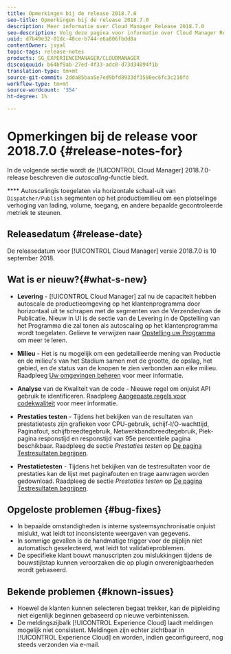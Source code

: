 ```yaml
---
title: Opmerkingen bij de release 2018.7.0
seo-title: Opmerkingen bij de release 2018.7.0
description: Meer informatie over Cloud Manager Release 2018.7.0
seo-description: Volg deze pagina voor informatie over Cloud Manager Release 2018.7.0.
uuid: d7b49e32-01dc-48ce-b744-e6a806fbdd8a
contentOwner: jsyal
topic-tags: release-notes
products: SG_EXPERIENCEMANAGER/CLOUDMANAGER
discoiquuid: b64bf9ab-27ed-4f33-adc8-d73d34094f1b
translation-type: tm+mt
source-git-commit: 2dda85baa5e7ed9bfd8933df3580ec6fc3c210fd
workflow-type: tm+mt
source-wordcount: '354'
ht-degree: 1%

---
```



# Opmerkingen bij de release voor 2018.7.0 {#release-notes-for}

In de volgende sectie wordt de [!UICONTROL Cloud Manager] 2018.7.0-release beschreven die *autoscaling*-functie biedt.

**** Autoscalingis toegelaten via horizontale schaal-uit van  `Dispatcher/Publish` segmenten op het productiemilieu om een plotselinge verhoging van lading, volume, toegang, en andere bepaalde gecontroleerde metriek te steunen.

## Releasedatum {#release-date}

De releasedatum voor [!UICONTROL Cloud Manager] versie 2018.7.0 is 10 september 2018.

## Wat is er nieuw?{#what-s-new}

* **Levering**  -  [!UICONTROL Cloud Manager] zal nu de capaciteit hebben autoscale de productieomgeving op het klantenprogramma door horizontaal uit te schrapen met de segmenten van de Verzender/van de Publicatie. Nieuw in UI is de sectie van de Levering in de Opstelling van het Programma die zal tonen als autoscaling op het klantenprogramma wordt toegelaten. Gelieve te verwijzen naar [Opstelling uw Programma](setting-up-program.md) om meer te leren.

* **Milieu**  - Het is nu mogelijk om een gedetailleerde mening van Productie en de milieu&#39;s van het Stadium samen met de grootte, de opslag, het gebied, en de status van de knopen te zien verbonden aan elke milieu. Raadpleeg [Uw omgevingen beheren](manage-your-environment.md) voor meer informatie.

* **Analyse**  van de Kwaliteit van de code - Nieuwe regel om onjuist API gebruik te identificeren. Raadpleeg [Aangepaste regels voor codekwaliteit](custom-code-quality-rules.md) voor meer informatie.

* **Prestaties testen**  - Tijdens het bekijken van de resultaten van prestatietests zijn grafieken voor CPU-gebruik, schijf-I/O-wachttijd, Paginafout, schijfbreedtegebruik, Netwerkbandbreedtegebruik, Piek-pagina responstijd en responstijd van 95e percentiele pagina beschikbaar. Raadpleeg de sectie *Prestaties testen* op [De pagina Testresultaten begrijpen](understand-your-test-results.md).

* **Prestatietesten**  - Tijdens het bekijken van de testresultaten voor de prestaties kan de lijst met paginafouten en trage aanvragen worden gedownload. Raadpleeg de sectie *Prestaties testen* op [De pagina Testresultaten begrijpen](understand-your-test-results.md).

## Opgeloste problemen {#bug-fixes}

* In bepaalde omstandigheden is interne systeemsynchronisatie onjuist mislukt, wat leidt tot inconsistente weergaven van gegevens.
* In sommige gevallen is de handmatige trigger voor de pijplijn niet automatisch geselecteerd, wat leidt tot validatieproblemen.
* De specifieke klant bouwt manuscripten zou mislukkingen tijdens de bouwstijlstap kunnen veroorzaken die op plugin onverenigbaarheden wordt gebaseerd.

## Bekende problemen {#known-issues}

* Hoewel de klanten kunnen selecteren begaat trekker, kan de pijpleiding niet eigenlijk beginnen gebaseerd op nieuwe verbintenissen.
* De meldingszijbalk [!UICONTROL Experience Cloud] laadt meldingen mogelijk niet consistent. Meldingen zijn echter zichtbaar in [!UICONTROL Experience Cloud] en worden, indien geconfigureerd, nog steeds verzonden via e-mail.

